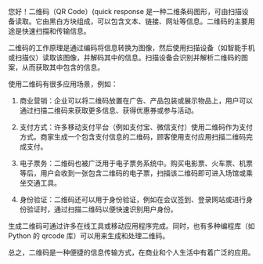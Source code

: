 您好！二维码（QR Code）(quick response 是一种二维条码图形，可由扫描设备读取。它由黑白方块组成，可以包含文本、链接、网址等信息。二维码的主要用途是快速扫描和传输信息。

二维码的工作原理是通过编码将信息转换为图像，然后使用扫描设备（如智能手机或扫描仪）读取该图像，并解码其中的信息。扫描设备会识别并解析二维码的图案，从而获取其中包含的信息。

使用二维码有很多应用场景，例如：

1. 商业营销：企业可以将二维码放置在广告、产品包装或展示物品上，用户可以通过扫描二维码来获取更多信息、获得优惠券或参与活动。

2. 支付方式：许多移动支付平台（例如支付宝、微信支付）使用二维码作为支付方式。商家生成一个包含支付信息的二维码，顾客使用支付应用扫描二维码完成支付。

3. 电子票务：二维码也被广泛用于电子票务系统中。购买电影票、火车票、机票等后，用户会收到一张包含二维码的电子票，扫描该二维码即可进入场馆或乘坐交通工具。

4. 身份验证：二维码还可以用于身份验证，例如在会议签到、登录网站或进行身份验证时，通过扫描二维码以便快速识别用户身份。

生成二维码可通过许多在线工具或移动应用程序完成。同时，也有多种编程库（如 Python 的 qrcode 库）可以用来生成和处理二维码。

总之，二维码是一种便捷的信息传输方式，在商业和个人生活中有着广泛的应用。